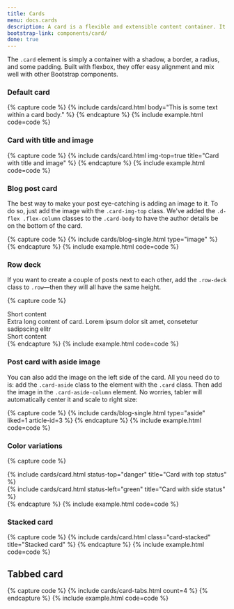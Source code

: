 ```yaml
---
title: Cards
menu: docs.cards
description: A card is a flexible and extensible content container. It includes options for headers and footers, a wide variety of content, contextual background colors, and powerful display options. 
bootstrap-link: components/card/
done: true
---
```


The `.card` element is simply a container with a shadow, a border, a radius, and some padding. Built with flexbox, they offer easy alignment and mix well with other Bootstrap components.

### Default card

{% capture code %}
{% include cards/card.html body="This is some text within a card body." %}
{% endcapture %}
{% include example.html code=code %}

### Card with title and image

{% capture code %}
{% include cards/card.html img-top=true title="Card with title and image" %}
{% endcapture %}
{% include example.html code=code %}
### Blog post card

The best way to make your post eye-catching is adding an image to it. To do so, just add the image with the `.card-img-top` class. We've added the `.d-flex .flex-column` classes to the `.card-body` to have the author details be on the bottom of the card.

{% capture code %}
{% include cards/blog-single.html type="image" %}
{% endcapture %}
{% include example.html code=code %}

### Row deck

If you want to create a couple of posts next to each other, add the `.row-deck` class to `.row`—then they will all have the same height.

{% capture code %}
<div class="row row-deck">
    <div class="col-md-4">
        <div class="card">
            <div class="card-body">Short content</div>
        </div>
    </div>
    <div class="col-md-4">
        <div class="card">
            <div class="card-body">Extra long content of card. Lorem ipsum dolor sit amet, consetetur sadipscing elitr</div>
        </div>
    </div>
    <div class="col-md-4">
        <div class="card">
            <div class="card-body">Short content</div>
        </div>
    </div>
</div>
{% endcapture %}
{% include example.html code=code %}

### Post card with aside image

You can also add the image on the left side of the card. All you need do to is: add the `.card-aside` class to the element with the `.card` class. Then add the image in the `.card-aside-column` element. No worries, tabler will automatically center it and scale to right size:

{% capture code %}
{% include cards/blog-single.html type="aside" liked=1 article-id=3 %}
{% endcapture %}
{% include example.html code=code %}

### Color variations

{% capture code %}
<div class="row row-deck">
    <div class="col-md-6">
        {% include cards/card.html status-top="danger" title="Card with top status" %}
    </div>
    <div class="col-md-6">
        {% include cards/card.html status-left="green" title="Card with side status" %}
    </div>
</div>
{% endcapture %}
{% include example.html code=code %}

### Stacked card

{% capture code %}
{% include cards/card.html class="card-stacked" title="Stacked card" %}
{% endcapture %}
{% include example.html code=code %}

## Tabbed card

{% capture code %}
{% include cards/card-tabs.html count=4 %}
{% endcapture %}
{% include example.html code=code %}

